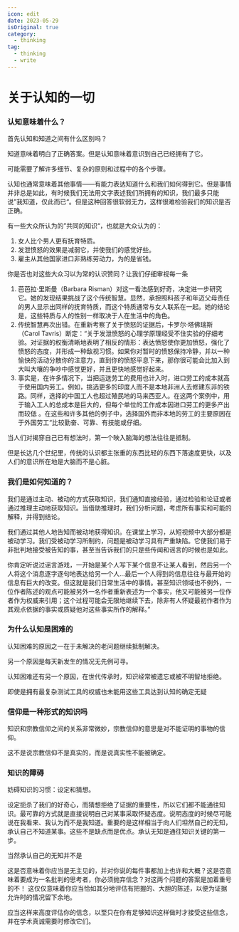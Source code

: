 ```yaml
---
icon: edit
date: 2023-05-29
isOriginal: true
category:
  - thinking
tag:
  - thinking
  - write
---
```


# 关于认知的一切

### 认知意味着什么？

首先认知和知道之间有什么区别吗？

知道意味着明白了正确答案。但是认知意味着意识到自己已经拥有了它。

可能需要了解许多细节、复杂的原则和过程中的各个步骤。

认知也通常意味着其他事情——有能力表达知道什么和我们如何得到它。但是事情并非总是如此，有时候我们无法用文字表述我们所拥有的知识，我们最多只能说”我知道，仅此而已“。但是这种回答很软弱无力，这样很难检验我们的知识是否正确。

有一些大众所认为的”共同的知识“，也就是大众认为的：

1. 女人比个男人更有抚育特质。
2. 发泄愤怒的效果是减弱它，并使我们的感觉好些。
3. 雇主从其他国家进口非熟练劳动力，为的是省钱。

你是否也对这些大众习以为常的认识赞同？让我们仔细审视每一条

1. 芭芭拉·里斯曼（Barbara Risman）对这一看法感到好奇，决定进一步研究它。她的发现结果挑战了这个传统智慧。显然，承担照料孩子和年迈父母责任的男人显示出同样的抚育特质，而这个特质通常与女人联系在一起。她的结论是，这些特质与人的性别一样取决于人在生活中的角色。
2. 传统智慧再次出错。在重新考察了关于愤怒的证据后，卡罗尔·塔佛瑞斯（Carol Tavris）断定：“关于发泄愤怒的心理学原理经受不住实验的仔细考验。对证据的权衡清晰地表明了相反的情形：表达愤怒使你更加愤怒，强化了愤怒的态度，并形成一种敌视习惯。如果你对暂时的愤怒保持冷静，并以一种愉快的活动分散你的注意力，直到你的愤怒平息下来，那你很可能会比加入到大叫大嚷的争吵中感觉更好，并且更快地感觉好起来。
3. 事实是，在许多情况下，当把运送劳工的费用也计入时，进口劳工的成本就高于使用国内劳工。例如，挑选更多的印度人而不是本地非洲人去修建东非的铁路。同样，选择的中国工人也超过殖民地的马来西亚人。在这两个案例中，用于输入工人的总成本是巨大的，但每个单位的工作成本因进口劳工的更多产出而较低
。在这些和许多其他的例子中，选择国外而非本地的劳工的主要原因在于外国劳工“比较勤奋、可靠、有技能或仔细。

当人们对揭穿自己已有想法时，第一个映入脑海的想法往往是抵制。

但是长达几个世纪里，传统的认识都主张重的东西比轻的东西下落速度更快，以及人们的意识所在地是大脑而不是心脏。

### 我们是如何知道的？

我们是通过主动、被动的方式获取知识，我们通知直接经验，通过检验和论证或者通过推理主动地获取知识。当借助推理时，我们分析问题，考虑所有事实和可能的解释，并得到结论。

我们通过其他人地告知而被动地获得知识。在课堂上学习，从短视频中大部分都是被动学习。我们受被动学习所制约，问题是被动学习具有严重缺陷。它使我们易于非批判地接受被告知的事，甚至当告诉我们的只是些传闻和谣言的时候也是如此。

你肯定听说过谣言游戏，一开始是某个人写下某个信息不让某人看到，然后另一个人将这个消息逐字逐句地表达给另一个人…最后一个人得到的信息往往与最开始的信息有巨大的改变。但这就是我们日常生活中的事情。甚至知识领域也不例外，一位作者陈述的观点可能被另外一名作者重新表述为一个事实，他又可能被另一位作者作为权威来引用；这个过程可能会无限地继续下去，除非有人怀疑最初作者作为其观点依据的事实或质疑他对这些事实所作的解释。”

### 为什么认知是困难的

认知困难的原因之一在于未解决的老问题继续抵制解决。

另一个原因是每天新发生的情况无先例可寻。

认知困难还有另一个原因，在世代传承时，知识经常被遗忘或被不明智地拒绝。

即使是拥有最复杂测试工具的权威也未能用这些工具达到认知的确定无疑

### 信仰是一种形式的知识吗

知识和宗教信仰之间的关系非常微妙，宗教信仰的意思是对不能证明的事物的信仰。

这不是说宗教信仰不是真实的，而是说真实性不能被确定。

### 知识的障碍

妨碍知识的习惯：设定和猜想。

设定扼杀了我们的好奇心，而猜想拒绝了证据的重要性，所以它们都不能通往知识。最可靠的方式就是直接说明自己对某事采取怀疑态度。说明态度的时候尽可能说在我看来、我认为而不是我知道。重要的是这样相当于向人们坦然自己的无知，承认自己不知道某事。这些不是缺点而是优点。承认无知是通往知识关键的第一步。

当然承认自己的无知并不是

这是否意味着你应当是无主见的，并对你说的每件事都加上也许和大概？这是否意味着要成为一名批判的思考者，你必须抛弃信念？对这两个问题的答案是加着重号的不！
这仅仅意味着你应当恰如其分地评估有把握的、大胆的陈述，以便为证据允许时的情况留下余地。

应当这样来高度评估你的信念，以至只在你有足够知识这样做时才接受这些信念，并在学术真诚需要时修改它们。
